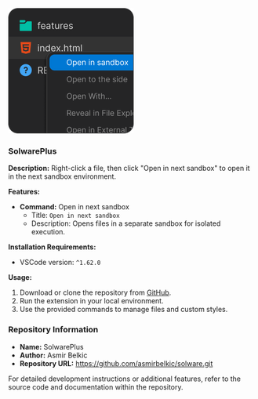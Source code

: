 <img src="./logo.png" alt="">

### SolwarePlus

**Description:**
Right-click a file, then click "Open in next sandbox" to open it in the next sandbox environment.

**Features:**

- **Command:** Open in next sandbox
  - Title: `Open in next sandbox`
  - Description: Opens files in a separate sandbox for isolated execution.

**Installation Requirements:**

- VSCode version: `^1.62.0`

**Usage:**
1. Download or clone the repository from [GitHub](https://github.com/asmirbelkic/solware.git).
2. Run the extension in your local environment.
3. Use the provided commands to manage files and custom styles.

### Repository Information

- **Name:** SolwarePlus
- **Author:** Asmir Belkic
- **Repository URL:** https://github.com/asmirbelkic/solware.git

For detailed development instructions or additional features, refer to the source code and documentation within the repository.